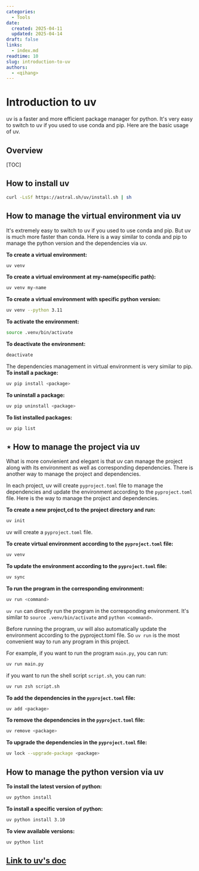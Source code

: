 ```yaml
---
categories:
  - Tools
date: 
  created: 2025-04-11
  updated: 2025-04-14
draft: false
links:
  - index.md
readtime: 10
slug: introduction-to-uv
authors:
  - <qihang>
---
```

# Introduction to uv
uv is a faster and more efficient package manager for python. It's very easy to switch to uv if you used to use conda and pip. Here are the basic usage of uv.
<!-- more -->
## Overview
[TOC]

## How to install uv
```bash
curl -LsSf https://astral.sh/uv/install.sh | sh
```

## How to manage the virtual environment via uv
It's extremely easy to switch to uv if you used to use conda and pip. But uv is much more faster than conda. Here is a way similar to conda and pip to manage the python version and the dependencies via uv.

**To create a virtual environment:**
```bash
uv venv
```

**To create a virtual environment at my-name(specific path):**
```bash
uv venv my-name
```

**To create a virtual environment with specific python version:**
```bash
uv venv --python 3.11
```

**To activate the environment:**
```bash
source .venv/bin/activate
```

**To deactivate the environment:**
```bash
deactivate
```

The dependencies management in virtual environment is very similar to pip.
**To install a package:**
```bash
uv pip install <package>
```
**To uninstall a package:**
```bash
uv pip uninstall <package>
```
**To list installed packages:**
```bash
uv pip list
```

## **$\star$ How to manage the project via uv**
What is more convienient and elegant is that uv can manage the project along with its environment as well as corresponding dependencies. There is another way to manage the project and dependencies.

In each project, uv will create `pyproject.toml` file to manage the dependencies and update the environment according to the `pyproject.toml` file. Here is the way to manage the project and dependencies.

**To create a new project,cd to the project directory and run:**
```bash
uv init
```
uv will create a `pyproject.toml` file.

**To create virtual environment according to the `pyproject.toml` file:**
```bash
uv venv
```

**To update the environment according to the `pyproject.toml` file:**
```bash
uv sync
```
**To run the program in the corresponding environment:**
```bash
uv run <command>
```
`uv run` can directly run the program in the corresponding environment. It's similar to `source .venv/bin/activate` and `python <command>`. 

Before running the program, uv will also automatically update the environment according to the pyproject.toml file. So `uv run` is the most convenient way to run any program in this project.

For example, if you want to run the program `main.py`, you can run:
```bash
uv run main.py
```

if you want to run the shell script `script.sh`, you can run:
```bash
uv run zsh script.sh
```

**To add the dependencies in the `pyproject.toml` file:**
```bash
uv add <package>
```

**To remove the dependencies in the `pyproject.toml` file:**
```bash
uv remove <package>
```

**To upgrade the dependencies in the `pyproject.toml` file:**
```bash
uv lock --upgrade-package <package>
```
## How to manage the python version via uv
**To install the latest version of python:**
```bash
uv python install
```
**To install a specific version of python:**
```bash
uv python install 3.10
```
**To view available versions:**
```bash
uv python list
```

## [Link to uv's doc](https://docs.astral.sh/uv/)




